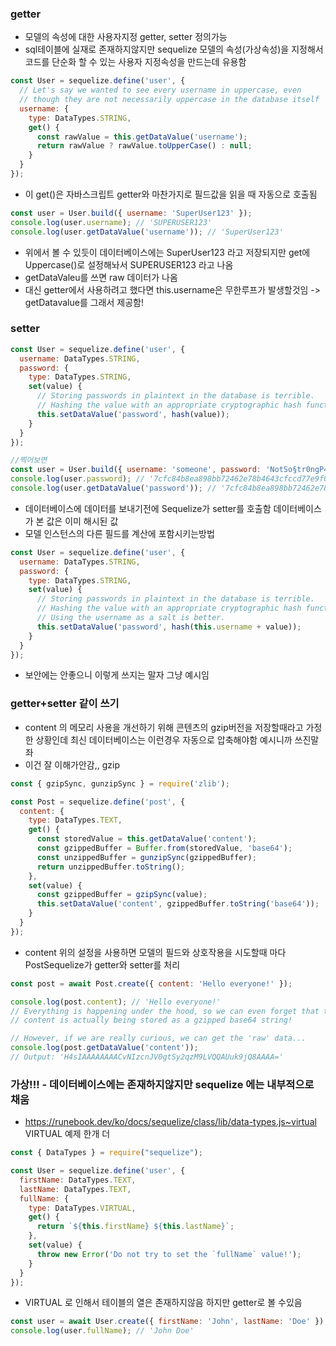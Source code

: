 ### getter 
 - 모델의 속성에 대한 사용자지정 getter, setter 정의가능
 - sql테이블에 실재로 존재하지않지만 sequelize 모델의 속성(가상속성)을 지정해서 코드를 단순화 할 수 있는 사용자 지정속성을 만드는데 유용함

````js
const User = sequelize.define('user', {
  // Let's say we wanted to see every username in uppercase, even
  // though they are not necessarily uppercase in the database itself
  username: {
    type: DataTypes.STRING,
    get() {
      const rawValue = this.getDataValue('username');
      return rawValue ? rawValue.toUpperCase() : null;
    }
  }
});
````
 - 이 get()은 자바스크립트 getter와 마찬가지로 필드값을 읽을 때 자동으로 호출됨
````js
const user = User.build({ username: 'SuperUser123' });
console.log(user.username); // 'SUPERUSER123'
console.log(user.getDataValue('username')); // 'SuperUser123'
````
 - 위에서 볼 수 있듯이 데이터베이스에는 SuperUser123 라고 저장되지만  get에 Uppercase()로 설정해놔서  SUPERUSER123 라고 나옴 
 - getDataValeu를 쓰면 raw 데이터가 나옴
 - 대신 getter에서 사용하려고 했다면 this.username은 무한루프가 발생할것임 -> getDatavalue를 그래서 제공함!

### setter
````js
const User = sequelize.define('user', {
  username: DataTypes.STRING,
  password: {
    type: DataTypes.STRING,
    set(value) {
      // Storing passwords in plaintext in the database is terrible.
      // Hashing the value with an appropriate cryptographic hash function is better.
      this.setDataValue('password', hash(value));
    }
  }
});

//찍어보면
const user = User.build({ username: 'someone', password: 'NotSo§tr0ngP4$SW0RD!' });
console.log(user.password); // '7cfc84b8ea898bb72462e78b4643cfccd77e9f05678ec2ce78754147ba947acc'
console.log(user.getDataValue('password')); // '7cfc84b8ea898bb72462e78b4643cfccd77e9f05678ec2ce78754147ba947acc'
````
 - 데이터베이스에 데이터를 보내기전에 Sequelize가 setter를 호출함 데이터베이스가 본 값은 이미 해시된 값
 - 모델 인스턴스의 다른 필드를 계산에 포함시키는방법
````js
const User = sequelize.define('user', {
  username: DataTypes.STRING,
  password: {
    type: DataTypes.STRING,
    set(value) {
      // Storing passwords in plaintext in the database is terrible.
      // Hashing the value with an appropriate cryptographic hash function is better.
      // Using the username as a salt is better.
      this.setDataValue('password', hash(this.username + value));
    }
  }
});
````
 - 보안에는 안좋으니 이렇게 쓰지는 말자 그냥 예시임


### getter+setter 같이 쓰기
 - content 의 메모리 사용을 개선하기 위해 콘텐츠의 gzip버전을 저장할때라고 가정한 상황인데 최신 데이터베이스는 이런경우 자동으로 압축해야함 예시니까 쓰진말좌
 - 이건 잘 이해가안감,, gzip
````js
const { gzipSync, gunzipSync } = require('zlib');

const Post = sequelize.define('post', {
  content: {
    type: DataTypes.TEXT,
    get() {
      const storedValue = this.getDataValue('content');
      const gzippedBuffer = Buffer.from(storedValue, 'base64');
      const unzippedBuffer = gunzipSync(gzippedBuffer);
      return unzippedBuffer.toString();
    },
    set(value) {
      const gzippedBuffer = gzipSync(value);
      this.setDataValue('content', gzippedBuffer.toString('base64'));
    }
  }
});
````
 - content 위의 설정을 사용하면 모델의 필드와 상호작용을 시도할때 마다 PostSequelize가 getter와 setter를 처리
````js
const post = await Post.create({ content: 'Hello everyone!' });

console.log(post.content); // 'Hello everyone!'
// Everything is happening under the hood, so we can even forget that the
// content is actually being stored as a gzipped base64 string!

// However, if we are really curious, we can get the 'raw' data...
console.log(post.getDataValue('content'));
// Output: 'H4sIAAAAAAAACvNIzcnJV0gtSy2qzM9LVQQAUuk9jQ8AAAA='
````

### 가상!!! - 데이터베이스에는 존재하지않지만 sequelize 에는 내부적으로 채움
 - https://runebook.dev/ko/docs/sequelize/class/lib/data-types.js~virtual   VIRTUAL 예제 한개 더
````js
const { DataTypes } = require("sequelize");

const User = sequelize.define('user', {
  firstName: DataTypes.TEXT,
  lastName: DataTypes.TEXT,
  fullName: {
    type: DataTypes.VIRTUAL,
    get() {
      return `${this.firstName} ${this.lastName}`;
    },
    set(value) {
      throw new Error('Do not try to set the `fullName` value!');
    }
  }
});
````
 - VIRTUAL 로 인해서 테이블의 열은 존재하지않음 하지만 getter로 볼 수있음
````js
const user = await User.create({ firstName: 'John', lastName: 'Doe' });
console.log(user.fullName); // 'John Doe'
````





























